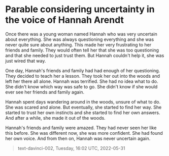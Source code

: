 # Parable considering uncertainty in the voice of Hannah Arendt



Once there was a young woman named Hannah who was very uncertain about everything. She was always questioning everything and she was never quite sure about anything. This made her very frustrating to her friends and family. They would often tell her that she was too questioning and that she needed to just trust them. But Hannah couldn't help it, she was just wired that way.

One day, Hannah's friends and family had had enough of her questioning. They decided to teach her a lesson. They took her out into the woods and left her there all alone. Hannah was terrified. She had no idea what to do. She didn't know which way was safe to go. She didn't know if she would ever see her friends and family again.

Hannah spent days wandering around in the woods, unsure of what to do. She was scared and alone. But eventually, she started to find her way. She started to trust her own instincts and she started to find her own answers. And after a while, she made it out of the woods.

Hannah's friends and family were amazed. They had never seen her like this before. She was different now, she was more confident. She had found her own voice. And from then on, Hannah was never uncertain again.

> text-davinci-002, Tuesday, 16:02 UTC, 2022-05-31
